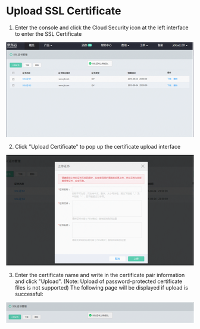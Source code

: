 #  Upload SSL Certificate

1. Enter the console and click the Cloud Security icon at the left interface to enter the SSL Certificate

![image.png](https://github.com/jdcloudcom/cn/blob/edit/image/SSL-Certification/1.png)

2. Click "Upload Certificate" to pop up the certificate upload interface

![image.png](https://github.com/jdcloudcom/cn/blob/edit/image/SSL-Certification/2.png)

3. Enter the certificate name and write in the certificate pair information and click "Upload". (Note: Upload of password-protected certificate files is not supported) The following page will be displayed if upload is successful:

![image.png](https://github.com/jdcloudcom/cn/blob/edit/image/SSL-Certification/5.png)
